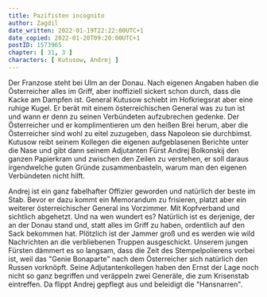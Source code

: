 ```yaml
---
title: Pazifisten incognito
author: Zagdil
date_written: 2022-01-19T22:22:00UTC+1
date_copied: 2022-01-20T09:20:00UTC+1
postID: 1573965
chapter: [ 31, 3 ]
characters: [ Kutusow, Andrej ]
---
```

Der Franzose steht bei Ulm an der Donau. Nach eigenen Angaben haben die Österreicher alles im Griff, aber inoffiziell sickert schon durch, dass die Kacke am Dampfen ist. General Kutusow schiebt im Hofkriegsrat aber eine ruhige Kugel. Er berät mit einem österreichischen General was zu tun ist und wann er denn zu seinen Verbündeten aufzubrechen gedenke. Der Österreicher und er komplimentieren um den heißen Brei herum, aber die Österreicher sind wohl zu eitel zuzugeben, dass Napoleon sie durchbimst. Kutusow reibt seinem Kollegen die eigenen aufgeblasenen Berichte unter die Nase und gibt dann seinem Adjutanten Fürst Andrej Bolkonskij den ganzen Papierkram und zwischen den Zeilen zu verstehen, er soll daraus irgendwelche guten Gründe zusammenbasteln, warum man den eigenen Verbündeten nicht hilft.

Andrej ist ein ganz fabelhafter Offizier geworden und natürlich der beste im Stab. Bevor er dazu kommt ein Memorandum zu frisieren, platzt aber ein weiterer österreichischer General ins Vorzimmer. Mit Kopfverband und sichtlich abgehetzt. Und na wen wundert es? Natürlich ist es derjenige, der an der Donau stand und, statt alles im Griff zu haben, ordentlich auf den Sack bekommen hat. Plötzlich ist der Jammer groß und es werden wie wild Nachrichten an die verbliebenen Truppen ausgeschickt. Unserem jungen Fürsten dämmert es so langsam, dass die Zeit des Stempelpolierens vorbei ist, weil das "Genie Bonaparte" nach dem Österreicher sich natürlich den Russen vorknöpft. Seine Adjutantenkollegen haben den Ernst der Lage noch nicht so ganz begriffen und veräppeln zwei Generäle, die zum Krisenstab eintreffen. Da flippt Andrej gepflegt aus und beleidigt die "Hansnarren".